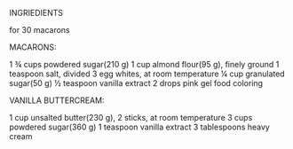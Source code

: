 INGRIEDIENTS 

for 30 macarons

MACARONS:

1 ¾ cups powdered sugar(210 g)
1 cup almond flour(95 g), finely ground
1 teaspoon salt, divided
3 egg whites, at room temperature
¼ cup granulated sugar(50 g)
½ teaspoon vanilla extract
2 drops pink gel food coloring

VANILLA BUTTERCREAM:

1 cup unsalted butter(230 g), 2 sticks, at room temperature
3 cups powdered sugar(360 g)
1 teaspoon vanilla extract
3 tablespoons heavy cream
